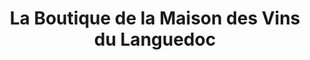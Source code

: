 ---
title: "La Boutique de la Maison des Vins du Languedoc"
url: /lattes/la-boutique-de-la-maison-des-vins-du-languedoc/
shop: vin
---